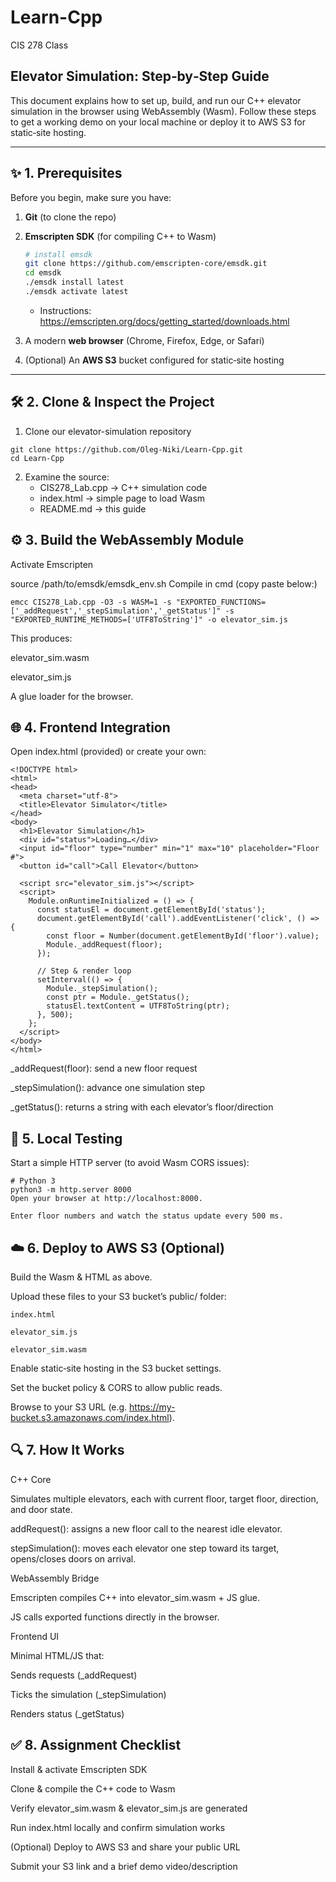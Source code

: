 # Learn-Cpp
CIS 278 Class

## Elevator Simulation: Step‑by‑Step Guide

This document explains how to set up, build, and run our C++ elevator simulation in the browser using WebAssembly (Wasm). Follow these steps to get a working demo on your local machine or deploy it to AWS S3 for static‑site hosting.

---

## ✨ 1. Prerequisites

Before you begin, make sure you have:

1. **Git** (to clone the repo)  
2. **Emscripten SDK** (for compiling C++ to Wasm)

   ```bash
   # install emsdk
   git clone https://github.com/emscripten-core/emsdk.git
   cd emsdk
   ./emsdk install latest
   ./emsdk activate latest
   ```

   - Instructions: https://emscripten.org/docs/getting_started/downloads.html  

3. A modern **web browser** (Chrome, Firefox, Edge, or Safari)  
4. (Optional) An **AWS S3** bucket configured for static‑site hosting  

---

## 🛠 2. Clone & Inspect the Project

1. Clone our elevator-simulation repository

```
git clone https://github.com/Oleg-Niki/Learn-Cpp.git
cd Learn-Cpp
```

2. Examine the source:
    - CIS278_Lab.cpp         → C++ simulation code
    - index.html              → simple page to load Wasm
    - README.md               → this guide

## ⚙️ 3. Build the WebAssembly Module
Activate Emscripten

source /path/to/emsdk/emsdk_env.sh
Compile in cmd (copy paste below:)

```
emcc CIS278_Lab.cpp -O3 -s WASM=1 -s "EXPORTED_FUNCTIONS=['_addRequest','_stepSimulation','_getStatus']" -s "EXPORTED_RUNTIME_METHODS=['UTF8ToString']" -o elevator_sim.js

```

This produces:

elevator_sim.wasm

elevator_sim.js

A glue loader for the browser.

## 🌐 4. Frontend Integration
Open index.html (provided) or create your own:

```
<!DOCTYPE html>
<html>
<head>
  <meta charset="utf-8">
  <title>Elevator Simulator</title>
</head>
<body>
  <h1>Elevator Simulation</h1>
  <div id="status">Loading…</div>
  <input id="floor" type="number" min="1" max="10" placeholder="Floor #">
  <button id="call">Call Elevator</button>

  <script src="elevator_sim.js"></script>
  <script>
    Module.onRuntimeInitialized = () => {
      const statusEl = document.getElementById('status');
      document.getElementById('call').addEventListener('click', () => {
        const floor = Number(document.getElementById('floor').value);
        Module._addRequest(floor);
      });

      // Step & render loop
      setInterval(() => {
        Module._stepSimulation();
        const ptr = Module._getStatus();
        statusEl.textContent = UTF8ToString(ptr);
      }, 500);
    };
  </script>
</body>
</html>

```

_addRequest(floor): send a new floor request

_stepSimulation(): advance one simulation step

_getStatus(): returns a string with each elevator’s floor/direction


## 🚀 5. Local Testing
Start a simple HTTP server (to avoid Wasm CORS issues):

```
# Python 3
python3 -m http.server 8000
Open your browser at http://localhost:8000.

Enter floor numbers and watch the status update every 500 ms.
```

## ☁️ 6. Deploy to AWS S3 (Optional)

Build the Wasm & HTML as above.

Upload these files to your S3 bucket’s public/ folder:

```
index.html

elevator_sim.js

elevator_sim.wasm
```

Enable static‑site hosting in the S3 bucket settings.

Set the bucket policy & CORS to allow public reads.

Browse to your S3 URL (e.g. https://my-bucket.s3.amazonaws.com/index.html).

## 🔍 7. How It Works

C++ Core

Simulates multiple elevators, each with current floor, target floor, direction, and door state.

addRequest(): assigns a new floor call to the nearest idle elevator.

stepSimulation(): moves each elevator one step toward its target, opens/closes doors on arrival.

WebAssembly Bridge

Emscripten compiles C++ into elevator_sim.wasm + JS glue.

JS calls exported functions directly in the browser.

Frontend UI

Minimal HTML/JS that:

Sends requests (_addRequest)

Ticks the simulation (_stepSimulation)

Renders status (_getStatus)

## ✅ 8. Assignment Checklist

 Install & activate Emscripten SDK

 Clone & compile the C++ code to Wasm

 Verify elevator_sim.wasm & elevator_sim.js are generated

 Run index.html locally and confirm simulation works

 (Optional) Deploy to AWS S3 and share your public URL

 Submit your S3 link and a brief demo video/description

